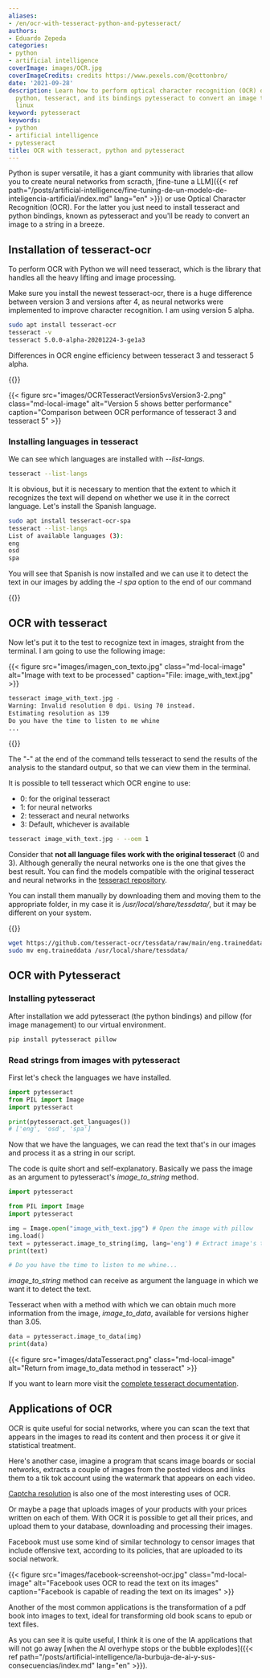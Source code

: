 ```yaml
---
aliases:
- /en/ocr-with-tesseract-python-and-pytesseract/
authors:
- Eduardo Zepeda
categories:
- python
- artificial intelligence
coverImage: images/OCR.jpg
coverImageCredits: credits https://www.pexels.com/@cottonbro/
date: '2021-09-28'
description: Learn how to perform optical character recognition (OCR) on images using
  python, tesseract, and its bindings pytesseract to convert an image to string in
  linux
keyword: pytesseract
keywords:
- python
- artificial intelligence
- pytesseract
title: OCR with tesseract, python and pytesseract
---
```


Python is super versatile, it has a giant community with libraries that allow you to create neural networks from scracth, [fine-tune a LLM]({{< ref path="/posts/artificial-intelligence/fine-tuning-de-un-modelo-de-inteligencia-artificial/index.md" lang="en" >}}) or use Optical Character Recognition (OCR). For the latter you just need to install tesseract and python bindings, known as pytesseract and you'll be ready to convert an image to a string in a breeze.

## Installation of tesseract-ocr

To perform OCR with Python we will need tesseract, which is the library that handles all the heavy lifting and image processing.

Make sure you install the newest tesseract-ocr, there is a huge difference between version 3 and versions after 4, as neural networks were implemented to improve character recognition. I am using version 5 alpha.

```bash
sudo apt install tesseract-ocr
tesseract -v
tesseract 5.0.0-alpha-20201224-3-ge1a3
```

Differences in OCR engine efficiency between tesseract 3 and tesseract 5 alpha. 

{{<ad0>}}

{{< figure src="images/OCRTesseractVersion5vsVersion3-2.png" class="md-local-image" alt="Version 5 shows better performance" caption="Comparison between OCR performance of tesseract 3 and tesseract 5" >}}

### Installing languages in tesseract

We can see which languages are installed with _--list-langs_.

```bash
tesseract --list-langs
```

It is obvious, but it is necessary to mention that the extent to which it recognizes the text will depend on whether we use it in the correct language. Let's install the Spanish language.

```bash
sudo apt install tesseract-ocr-spa
tesseract --list-langs
List of available languages (3):
eng
osd
spa
```

You will see that Spanish is now installed and we can use it to detect the text in our images by adding the _-l spa_ option to the end of our command

{{<ad1>}}

## OCR with tesseract

Now let's put it to the test to recognize text in images, straight from the terminal. I am going to use the following image:

{{< figure src="images/imagen_con_texto.jpg" class="md-local-image" alt="Image with text to be processed" caption="File: image_with_text.jpg" >}}

```bash
tesseract image_with_text.jpg -
Warning: Invalid resolution 0 dpi. Using 70 instead.
Estimating resolution as 139
Do you have the time to listen to me whine
...
```

{{<ad2>}}

The "-" at the end of the command tells tesseract to send the results of the analysis to the standard output, so that we can view them in the terminal.

It is possible to tell tesseract which OCR engine to use:

* 0: for the original tesseract
* 1: for neural networks
* 2: tesseract and neural networks
* 3: Default, whichever is available

```bash
tesseract image_with_text.jpg - --oem 1
```

Consider that **not all language files work with the original tesseract** (0 and 3). Although generally the neural networks one is the one that gives the best result. You can find the models compatible with the original tesseract and neural networks in the [tesseract repository](https://github.com/tesseract-ocr/tessdata#?).

You can install them manually by downloading them and moving them to the appropriate folder, in my case it is _/usr/local/share/tessdata/_, but it may be different on your system.

{{<ad3>}}

```bash
wget https://github.com/tesseract-ocr/tessdata/raw/main/eng.traineddata
sudo mv eng.traineddata /usr/local/share/tessdata/
```

## OCR with Pytesseract

### Installing pytesseract

After installation we add pytesseract (the python bindings) and pillow (for image management) to our virtual environment.

```bash
pip install pytesseract pillow
```

### Read strings from images with pytesseract

First let's check the languages we have installed.

```python
import pytesseract
from PIL import Image
import pytesseract

print(pytesseract.get_languages())
# ['eng', 'osd', 'spa']
```

Now that we have the languages, we can read the text that's in our images and process it as a string in our script.

The code is quite short and self-explanatory. Basically we pass the image as an argument to pytesseract's *image_to_string* method.

```python
import pytesseract

from PIL import Image
import pytesseract

img = Image.open("image_with_text.jpg") # Open the image with pillow
img.load()
text = pytesseract.image_to_string(img, lang='eng') # Extract image's text
print(text)

# Do you have the time to listen to me whine...
```

*image_to_string* method can receive as argument the language in which we want it to detect the text.

Tesseract when with a method with which we can obtain much more information from the image, *image_to_data*, available for versions higher than 3.05.

```python
data = pytesseract.image_to_data(img)
print(data)
```

{{< figure src="images/dataTesseract.png" class="md-local-image" alt="Return from image_to_data method in tesseract" >}}

If you want to learn more visit the [complete tesseract documentation](https://github.com/tesseract-ocr/tesseract).

## Applications of OCR

OCR is quite useful for social networks, where you can scan the text that appears in the images to read its content and then process it or give it statistical treatment.

Here's another case, imagine a program that scans image boards or social networks, extracts a couple of images from the posted videos and links them to a tik tok account using the watermark that appears on each video.

[Captcha resolution](/en/opinion/my-analysis-of-anti-bot-captchas-and-their-advantages-and-disadvantages/) is also one of the most interesting uses of OCR.

Or maybe a page that uploads images of your products with your prices written on each of them. With OCR it is possible to get all their prices, and upload them to your database, downloading and processing their images.

Facebook must use some kind of similar technology to censor images that include offensive text, according to its policies, that are uploaded to its social network.

{{< figure src="images/facebook-screenshot-ocr.jpg" class="md-local-image" alt="Facebook uses OCR to read the text on its images" caption="Facebook is capable of reading the text on its images" >}}

Another of the most common applications is the transformation of a pdf book into images to text, ideal for transforming old book scans to epub or text files.

As you can see it is quite useful, I think it is one of the IA applications that will not go away [when the AI overhype stops or the bubble explodes]({{< ref path="/posts/artificial-intelligence/la-burbuja-de-ai-y-sus-consecuencias/index.md" lang="en" >}}).